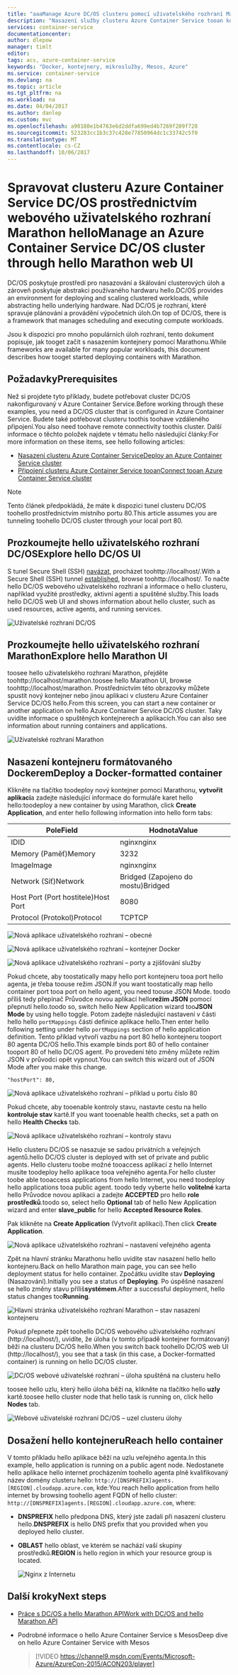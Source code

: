 ```yaml
---
title: "aaaManage Azure DC/OS clusteru pomocí uživatelského rozhraní Marathon | Microsoft Docs"
description: "Nasazení služby clusteru Azure Container Service tooan kontejnery pomocí webového uživatelského rozhraní Marathon hello."
services: container-service
documentationcenter: 
author: dlepow
manager: timlt
editor: 
tags: acs, azure-container-service
keywords: "Docker, kontejnery, mikroslužby, Mesos, Azure"
ms.service: container-service
ms.devlang: na
ms.topic: article
ms.tgt_pltfrm: na
ms.workload: na
ms.date: 04/04/2017
ms.author: danlep
ms.custom: mvc
ms.openlocfilehash: a90180e1b4763e6d2ddfa699ed4b7269f209f728
ms.sourcegitcommit: 523283cc1b3c37c428e77850964dc1c33742c5f0
ms.translationtype: MT
ms.contentlocale: cs-CZ
ms.lasthandoff: 10/06/2017
---
```

# <a name="manage-an-azure-container-service-dcos-cluster-through-hello-marathon-web-ui"></a><span data-ttu-id="88497-104">Spravovat clusteru Azure Container Service DC/OS prostřednictvím webového uživatelského rozhraní Marathon hello</span><span class="sxs-lookup"><span data-stu-id="88497-104">Manage an Azure Container Service DC/OS cluster through hello Marathon web UI</span></span>
<span data-ttu-id="88497-105">DC/OS poskytuje prostředí pro nasazování a škálování clusterových úloh a zároveň poskytuje abstrakci používaného hardwaru hello.</span><span class="sxs-lookup"><span data-stu-id="88497-105">DC/OS provides an environment for deploying and scaling clustered workloads, while abstracting hello underlying hardware.</span></span> <span data-ttu-id="88497-106">Nad DC/OS je rozhraní, které spravuje plánování a provádění výpočetních úloh.</span><span class="sxs-lookup"><span data-stu-id="88497-106">On top of DC/OS, there is a framework that manages scheduling and executing compute workloads.</span></span>

<span data-ttu-id="88497-107">Jsou k dispozici pro mnoho populárních úloh rozhraní, tento dokument popisuje, jak tooget začít s nasazením kontejnery pomocí Marathonu.</span><span class="sxs-lookup"><span data-stu-id="88497-107">While frameworks are available for many popular workloads, this document describes how tooget started deploying containers with Marathon.</span></span> 


## <a name="prerequisites"></a><span data-ttu-id="88497-108">Požadavky</span><span class="sxs-lookup"><span data-stu-id="88497-108">Prerequisites</span></span>
<span data-ttu-id="88497-109">Než si projdete tyto příklady, budete potřebovat cluster DC/OS nakonfigurovaný v Azure Container Service.</span><span class="sxs-lookup"><span data-stu-id="88497-109">Before working through these examples, you need a DC/OS cluster that is configured in Azure Container Service.</span></span> <span data-ttu-id="88497-110">Budete také potřebovat clusteru toothis toohave vzdáleného připojení.</span><span class="sxs-lookup"><span data-stu-id="88497-110">You also need toohave remote connectivity toothis cluster.</span></span> <span data-ttu-id="88497-111">Další informace o těchto položek najdete v tématu hello následující články:</span><span class="sxs-lookup"><span data-stu-id="88497-111">For more information on these items, see hello following articles:</span></span>

* [<span data-ttu-id="88497-112">Nasazení clusteru Azure Container Service</span><span class="sxs-lookup"><span data-stu-id="88497-112">Deploy an Azure Container Service cluster</span></span>](container-service-deployment.md)
* [<span data-ttu-id="88497-113">Připojení clusteru Azure Container Service tooan</span><span class="sxs-lookup"><span data-stu-id="88497-113">Connect tooan Azure Container Service cluster</span></span>](../container-service-connect.md)

> [!NOTE]
> <span data-ttu-id="88497-114">Tento článek předpokládá, že máte k dispozici tunel clusteru DC/OS toohello prostřednictvím místního portu 80.</span><span class="sxs-lookup"><span data-stu-id="88497-114">This article assumes you are tunneling toohello DC/OS cluster through your local port 80.</span></span>
>

## <a name="explore-hello-dcos-ui"></a><span data-ttu-id="88497-115">Prozkoumejte hello uživatelského rozhraní DC/OS</span><span class="sxs-lookup"><span data-stu-id="88497-115">Explore hello DC/OS UI</span></span>
<span data-ttu-id="88497-116">S tunel Secure Shell (SSH) [navázat](../container-service-connect.md), procházet toohttp://localhost/.</span><span class="sxs-lookup"><span data-stu-id="88497-116">With a Secure Shell (SSH) tunnel [established](../container-service-connect.md), browse toohttp://localhost/.</span></span> <span data-ttu-id="88497-117">To načte hello DC/OS webového uživatelského rozhraní a informace o hello clusteru, například využité prostředky, aktivní agenti a spuštěné služby.</span><span class="sxs-lookup"><span data-stu-id="88497-117">This loads hello DC/OS web UI and shows information about hello cluster, such as used resources, active agents, and running services.</span></span>

![Uživatelské rozhraní DC/OS](./media/container-service-mesos-marathon-ui/dcos2.png)

## <a name="explore-hello-marathon-ui"></a><span data-ttu-id="88497-119">Prozkoumejte hello uživatelského rozhraní Marathon</span><span class="sxs-lookup"><span data-stu-id="88497-119">Explore hello Marathon UI</span></span>
<span data-ttu-id="88497-120">toosee hello uživatelského rozhraní Marathon, přejděte toohttp://localhost/marathon.</span><span class="sxs-lookup"><span data-stu-id="88497-120">toosee hello Marathon UI, browse toohttp://localhost/marathon.</span></span> <span data-ttu-id="88497-121">Prostřednictvím této obrazovky můžete spustit nový kontejner nebo jinou aplikaci v clusteru Azure Container Service DC/OS hello.</span><span class="sxs-lookup"><span data-stu-id="88497-121">From this screen, you can start a new container or another application on hello Azure Container Service DC/OS cluster.</span></span> <span data-ttu-id="88497-122">Taky uvidíte informace o spuštěných kontejnerech a aplikacích.</span><span class="sxs-lookup"><span data-stu-id="88497-122">You can also see information about running containers and applications.</span></span>  

![Uživatelské rozhraní Marathon](./media/container-service-mesos-marathon-ui/dcos3.png)

## <a name="deploy-a-docker-formatted-container"></a><span data-ttu-id="88497-124">Nasazení kontejneru formátovaného Dockerem</span><span class="sxs-lookup"><span data-stu-id="88497-124">Deploy a Docker-formatted container</span></span>
<span data-ttu-id="88497-125">Klikněte na tlačítko toodeploy nový kontejner pomocí Marathonu, **vytvořit aplikaci**a zadejte následující informace do formuláře karet hello hello:</span><span class="sxs-lookup"><span data-stu-id="88497-125">toodeploy a new container by using Marathon, click **Create Application**, and enter hello following information into hello form tabs:</span></span>

| <span data-ttu-id="88497-126">Pole</span><span class="sxs-lookup"><span data-stu-id="88497-126">Field</span></span> | <span data-ttu-id="88497-127">Hodnota</span><span class="sxs-lookup"><span data-stu-id="88497-127">Value</span></span> |
| --- | --- |
| <span data-ttu-id="88497-128">ID</span><span class="sxs-lookup"><span data-stu-id="88497-128">ID</span></span> |<span data-ttu-id="88497-129">nginx</span><span class="sxs-lookup"><span data-stu-id="88497-129">nginx</span></span> |
| <span data-ttu-id="88497-130">Memory (Paměť)</span><span class="sxs-lookup"><span data-stu-id="88497-130">Memory</span></span> | <span data-ttu-id="88497-131">32</span><span class="sxs-lookup"><span data-stu-id="88497-131">32</span></span> |
| <span data-ttu-id="88497-132">Image</span><span class="sxs-lookup"><span data-stu-id="88497-132">Image</span></span> |<span data-ttu-id="88497-133">nginx</span><span class="sxs-lookup"><span data-stu-id="88497-133">nginx</span></span> |
| <span data-ttu-id="88497-134">Network (Síť)</span><span class="sxs-lookup"><span data-stu-id="88497-134">Network</span></span> |<span data-ttu-id="88497-135">Bridged (Zapojeno do mostu)</span><span class="sxs-lookup"><span data-stu-id="88497-135">Bridged</span></span> |
| <span data-ttu-id="88497-136">Host Port (Port hostitele)</span><span class="sxs-lookup"><span data-stu-id="88497-136">Host Port</span></span> |<span data-ttu-id="88497-137">80</span><span class="sxs-lookup"><span data-stu-id="88497-137">80</span></span> |
| <span data-ttu-id="88497-138">Protocol (Protokol)</span><span class="sxs-lookup"><span data-stu-id="88497-138">Protocol</span></span> |<span data-ttu-id="88497-139">TCP</span><span class="sxs-lookup"><span data-stu-id="88497-139">TCP</span></span> |

![Nová aplikace uživatelského rozhraní – obecné](./media/container-service-mesos-marathon-ui/dcos4.png)

![Nová aplikace uživatelského rozhraní – kontejner Docker](./media/container-service-mesos-marathon-ui/dcos5.png)

![Nová aplikace uživatelského rozhraní – porty a zjišťování služby](./media/container-service-mesos-marathon-ui/dcos6.png)

<span data-ttu-id="88497-143">Pokud chcete, aby toostatically mapy hello port kontejneru tooa port hello agenta, je třeba toouse režim JSON.</span><span class="sxs-lookup"><span data-stu-id="88497-143">If you want toostatically map hello container port tooa port on hello agent, you need toouse JSON Mode.</span></span> <span data-ttu-id="88497-144">toodo příliš tedy přepínač Průvodce novou aplikací hello**režim JSON** pomocí přepnutí hello.</span><span class="sxs-lookup"><span data-stu-id="88497-144">toodo so, switch hello New Application wizard too**JSON Mode** by using hello toggle.</span></span> <span data-ttu-id="88497-145">Potom zadejte následující nastavení v části hello hello `portMappings` části definice aplikace hello.</span><span class="sxs-lookup"><span data-stu-id="88497-145">Then enter hello following setting under hello `portMappings` section of hello application definition.</span></span> <span data-ttu-id="88497-146">Tento příklad vytvoří vazbu na port 80 hello kontejneru tooport 80 agenta DC/OS hello.</span><span class="sxs-lookup"><span data-stu-id="88497-146">This example binds port 80 of hello container tooport 80 of hello DC/OS agent.</span></span> <span data-ttu-id="88497-147">Po provedení této změny můžete režim JSON v průvodci opět vypnout.</span><span class="sxs-lookup"><span data-stu-id="88497-147">You can switch this wizard out of JSON Mode after you make this change.</span></span>

```none
"hostPort": 80,
```

![Nová aplikace uživatelského rozhraní – příklad u portu číslo 80](./media/container-service-mesos-marathon-ui/dcos13.png)

<span data-ttu-id="88497-149">Pokud chcete, aby tooenable kontroly stavu, nastavte cestu na hello **kontroluje stav** kartě.</span><span class="sxs-lookup"><span data-stu-id="88497-149">If you want tooenable health checks, set a path on hello **Health Checks** tab.</span></span>

![Nová aplikace uživatelského rozhraní – kontroly stavu](./media/container-service-mesos-marathon-ui/dcos_healthcheck.png)

<span data-ttu-id="88497-151">Hello clusteru DC/OS se nasazuje se sadou privátních a veřejných agentů.</span><span class="sxs-lookup"><span data-stu-id="88497-151">hello DC/OS cluster is deployed with set of private and public agents.</span></span> <span data-ttu-id="88497-152">Hello clusteru toobe možné tooaccess aplikací z hello Internet musíte toodeploy hello aplikace tooa veřejného agenta.</span><span class="sxs-lookup"><span data-stu-id="88497-152">For hello cluster toobe able tooaccess applications from hello Internet, you need toodeploy hello applications tooa public agent.</span></span> <span data-ttu-id="88497-153">toodo tedy vyberte hello **volitelné** karta hello Průvodce novou aplikaci a zadejte **ACCEPTED** pro hello **role prostředků**.</span><span class="sxs-lookup"><span data-stu-id="88497-153">toodo so, select hello **Optional** tab of hello New Application wizard and enter **slave_public** for hello **Accepted Resource Roles**.</span></span>

<span data-ttu-id="88497-154">Pak klikněte na **Create Application** (Vytvořit aplikaci).</span><span class="sxs-lookup"><span data-stu-id="88497-154">Then click **Create Application**.</span></span>

![Nová aplikace uživatelského rozhraní – nastavení veřejného agenta](./media/container-service-mesos-marathon-ui/dcos14.png)

<span data-ttu-id="88497-156">Zpět na hlavní stránku Marathonu hello uvidíte stav nasazení hello hello kontejneru.</span><span class="sxs-lookup"><span data-stu-id="88497-156">Back on hello Marathon main page, you can see hello deployment status for hello container.</span></span> <span data-ttu-id="88497-157">Zpočátku uvidíte stav **Deploying** (Nasazování).</span><span class="sxs-lookup"><span data-stu-id="88497-157">Initially you see a status of **Deploying**.</span></span> <span data-ttu-id="88497-158">Po úspěšné nasazení se hello změny stavu příliš**systémem**.</span><span class="sxs-lookup"><span data-stu-id="88497-158">After a successful deployment, hello status changes too**Running**.</span></span>

![Hlavní stránka uživatelského rozhraní Marathon – stav nasazení kontejneru](./media/container-service-mesos-marathon-ui/dcos7.png)

<span data-ttu-id="88497-160">Pokud přepnete zpět toohello DC/OS webového uživatelského rozhraní (http://localhost/), uvidíte, že úloha (v tomto případě kontejner formátovaný) běží na clusteru DC/OS hello.</span><span class="sxs-lookup"><span data-stu-id="88497-160">When you switch back toohello DC/OS web UI (http://localhost/), you see that a task (in this case, a Docker-formatted container) is running on hello DC/OS cluster.</span></span>

![DC/OS webové uživatelské rozhraní – úloha spuštěná na clusteru hello](./media/container-service-mesos-marathon-ui/dcos8.png)

<span data-ttu-id="88497-162">toosee hello uzlu, který hello úloha běží na, klikněte na tlačítko hello **uzly** kartě.</span><span class="sxs-lookup"><span data-stu-id="88497-162">toosee hello cluster node that hello task is running on, click hello **Nodes** tab.</span></span>

![Webové uživatelské rozhraní DC/OS – uzel clusteru úlohy](./media/container-service-mesos-marathon-ui/dcos9.png)

## <a name="reach-hello-container"></a><span data-ttu-id="88497-164">Dosažení hello kontejneru</span><span class="sxs-lookup"><span data-stu-id="88497-164">Reach hello container</span></span>

<span data-ttu-id="88497-165">V tomto příkladu hello aplikace běží na uzlu veřejného agenta.</span><span class="sxs-lookup"><span data-stu-id="88497-165">In this example, hello application is running on a public agent node.</span></span> <span data-ttu-id="88497-166">Nedostanete hello aplikace hello internet procházením toohello agenta plně kvalifikovaný název domény clusteru hello: `http://[DNSPREFIX]agents.[REGION].cloudapp.azure.com`, kde:</span><span class="sxs-lookup"><span data-stu-id="88497-166">You reach hello application from hello internet by browsing toohello agent FQDN of hello cluster: `http://[DNSPREFIX]agents.[REGION].cloudapp.azure.com`, where:</span></span>

* <span data-ttu-id="88497-167">**DNSPREFIX** hello předpona DNS, který jste zadali při nasazení clusteru hello.</span><span class="sxs-lookup"><span data-stu-id="88497-167">**DNSPREFIX** is hello DNS prefix that you provided when you deployed hello cluster.</span></span>
* <span data-ttu-id="88497-168">**OBLAST** hello oblast, ve kterém se nachází vaší skupiny prostředků.</span><span class="sxs-lookup"><span data-stu-id="88497-168">**REGION** is hello region in which your resource group is located.</span></span>

    ![Nginx z Internetu](./media/container-service-mesos-marathon-ui/nginx.png)


## <a name="next-steps"></a><span data-ttu-id="88497-170">Další kroky</span><span class="sxs-lookup"><span data-stu-id="88497-170">Next steps</span></span>
* [<span data-ttu-id="88497-171">Práce s DC/OS a hello Marathon API</span><span class="sxs-lookup"><span data-stu-id="88497-171">Work with DC/OS and hello Marathon API</span></span>](container-service-mesos-marathon-rest.md)

* <span data-ttu-id="88497-172">Podrobné informace o hello Azure Container Service s Mesos</span><span class="sxs-lookup"><span data-stu-id="88497-172">Deep dive on hello Azure Container Service with Mesos</span></span>

    > [!VIDEO https://channel9.msdn.com/Events/Microsoft-Azure/AzureCon-2015/ACON203/player]
    > 
